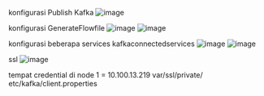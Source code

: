 konfigurasi Publish Kafka
![image](https://github.com/user-attachments/assets/27499e8c-5eab-4262-8596-888774a41f13)

konfigurasi GenerateFlowfile
![image](https://github.com/user-attachments/assets/ebf8c954-bc91-48a5-8a53-51cd068e58b5)
![image](https://github.com/user-attachments/assets/061f82e8-7b59-4e44-a533-537be5e72cd9)

konfigurasi beberapa services
kafkaconnectedservices
![image](https://github.com/user-attachments/assets/07abaea0-b718-4697-8c79-0867f2d08113)
![image](https://github.com/user-attachments/assets/8108d855-34a4-4d75-b6f0-99e1a94adcad)

ssl
![image](https://github.com/user-attachments/assets/65d722af-13e4-4b65-aafe-e2dcb83acfa8)

tempat credential di node 1 = 10.100.13.219
var/ssl/private/
etc/kafka/client.properties
